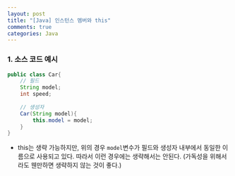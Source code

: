 ```yaml
---
layout: post
title: "[Java] 인스턴스 멤버와 this"
comments: true
categories: Java
---
```


### 1. 소스 코드 예시
```java
public class Car{
	// 필드
    String model;
    int speed;
    
    // 생성자
    Car(String model){
    	this.model = model;
    }
}
```

- this는 생략 가능하지만, 위의 경우 `model`변수가 필드와 생성자 내부에서 동일한 이름으로 사용되고 있다. 따라서 이런 경우에는 생략해서는 안된다. (가독성을 위해서라도 웬만하면 생략하지 않는 것이 좋다.)